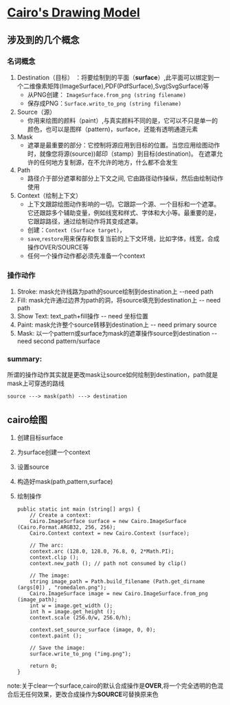 # [Cairo's Drawing Model](https://www.cairographics.org/tutorial/)

## 涉及到的几个概念

### 名词概念

1. Destination（目标） ：将要绘制到的平面（**surface**）,此平面可以绑定到一个二维像素矩阵(ImageSurface),PDF(PdfSurface),Svg(SvgSurface)等
   - 从PNG创建： `ImageSurface.from_png (string filename)`
   - 保存成PNG：`Surface.writo_to_png (string filename)`
2. Source（源）
   - 你用来绘图的颜料（paint）,与真实颜料不同的是，它可以不只是单一的颜色，也可以是图样（pattern)，surface，还能有透明通道元素
3. Mask
   - 遮罩是最重要的部分：它控制将源应用到目标的位置。当您应用绘图动作时，就像您将源(source))邮印（stamp）到目标(destination)。 在遮罩允许的任何地方复制源，在不允许的地方，什么都不会发生 
4. Path
   - 路径介于部分遮罩和部分上下文之间, 它由路径动作操纵，然后由绘制动作使用   
5. Context（绘制上下文）
   - 上下文跟踪绘图动作影响的一切。它跟踪一个源、一个目标和一个遮罩。它还跟踪多个辅助变量，例如线宽和样式、字体和大小等。最重要的是，它跟踪路径，通过绘制动作将其变成遮罩。
   - 创建：`Context (Surface target)`，
   - `save`,`restore`用来保存和恢复当前的上下文环境，比如字体，线宽，合成操作OVER/SOURCE等
   - 任何一个操作动作都必须先准备一个context

### 操作动作

1. Stroke: mask允许线路为path的source绘制到destination上   --need path
1. Fill: mask允许通过边界为path的洞，将source填充到destination上 -- need path
1. Show Text: text_path+fill操作     -- need 坐标位置
1. Paint: mask允许整个source转移到destination上 -- need primary source
1. Mask: 以一个pattern或surface为mask的遮罩操作source到destination -- need second pattern/surface

### summary:

所谓的操作动作其实就是更改mask让source如何绘制到destination，path就是mask上可穿透的路线

```xml
source ---> mask(path) ---> destination
```

## cairo绘图

1. 创建目标surface
1. 为surface创建一个context
1. 设置source
1. 构造好mask(path,pattern,surface)
1. 绘制操作

    ```vala
    public static int main (string[] args) {
        // Create a context:
        Cairo.ImageSurface surface = new Cairo.ImageSurface (Cairo.Format.ARGB32, 256, 256);
        Cairo.Context context = new Cairo.Context (surface);

        // The arc:
        context.arc (128.0, 128.0, 76.8, 0, 2*Math.PI);
        context.clip ();
        context.new_path (); // path not consumed by clip()

        // The image:
        string image_path = Path.build_filename (Path.get_dirname (args[0]) , "romedalen.png");
        Cairo.ImageSurface image = new Cairo.ImageSurface.from_png (image_path);
        int w = image.get_width ();
        int h = image.get_height ();
        context.scale (256.0/w, 256.0/h);

        context.set_source_surface (image, 0, 0);
        context.paint ();

        // Save the image:
        surface.write_to_png ("img.png");

        return 0;
    }
    ```

note:关于clear一个surface,cairo的默认合成操作是**OVER**,将一个完全透明的色混合后无任何效果，更改合成操作为**SOURCE**可替换原来色
